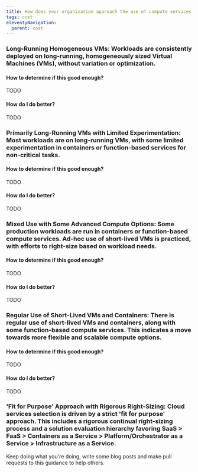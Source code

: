 ```yaml
---
title: How does your organization approach the use of compute services in the cloud?
tags: cost
eleventyNavigation:
  parent: cost
---
```


### **Long-Running Homogeneous VMs:** Workloads are consistently deployed on long-running, homogeneously sized Virtual Machines (VMs), without variation or optimization.

#### How to determine if this good enough?

TODO

#### How do I do better?

TODO

### **Primarily Long-Running VMs with Limited Experimentation:** Most workloads are on long-running VMs, with some limited experimentation in containers or function-based services for non-critical tasks.

#### How to determine if this good enough?

TODO

#### How do I do better?

TODO

### **Mixed Use with Some Advanced Compute Options:** Some production workloads are run in containers or function-based compute services. Ad-hoc use of short-lived VMs is practiced, with efforts to right-size based on workload needs.

#### How to determine if this good enough?

TODO

#### How do I do better?

TODO

### **Regular Use of Short-Lived VMs and Containers:** There is regular use of short-lived VMs and containers, along with some function-based compute services. This indicates a move towards more flexible and scalable compute options.

#### How to determine if this good enough?

TODO

#### How do I do better?

TODO

### **'Fit for Purpose' Approach with Rigorous Right-Sizing:** Cloud services selection is driven by a strict 'fit for purpose' approach. This includes a rigorous continual right-sizing process and a solution evaluation hierarchy favoring SaaS > FaaS > Containers as a Service > Platform/Orchestrator as a Service > Infrastructure as a Service.

Keep doing what you're doing, write some blog posts and make pull requests to this guidance to help others.

